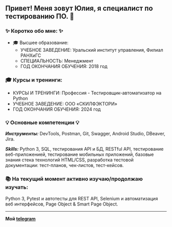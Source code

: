 ## Привет! Меня зовут Юлия, я специалист по тестированию ПО. 👋
### ✨ Коротко обо мне: ✨
* 🎓 Высшее образование:
  - УЧЕБНОЕ ЗАВЕДЕНИЕ:	Уральский институт управления, Филиал РАНХиГС
  - СПЕЦИАЛЬНОСТЬ:	Менеджмент
  - ГОД ОКОНЧАНИЯ ОБУЧЕНИЯ:	2018 год
    
### 🎓 Курсы и тренинги:
  - КУРСЫ И ТРЕНИНГИ: Профессия - Тестировщик-автоматизатор на Python
  - УЧЕБНОЕ ЗАВЕДЕНИЕ:	ООО «СКИЛФЭКТОРИ»
  - ГОД ОКОНЧАНИЯ ОБУЧЕНИЯ:	2024 год
    
### 💡 Основные компетенции 💡
***Инструменты:*** DevTools, Postman, Git, Swagger, Android Studio, DBeaver, Jira.

***Skills:*** Python 3, SQL, тестирования API и БД, RESTful API, тестирование веб-приложенией, тестирование мобильных приложений, базовые знания стека технологий HTML/CSS, разработка тестовой документации: тест-планов, чек-листов, тест-кейсов. 

### :books: На текущий момент активно изучаю/продолжаю изучать:
Python 3, Pytest и автотесты для REST API,  Selenium и автоматизация веб интерфейсов, Page Object & Smart Page Object.
_____________________________________________
**Мой [telegram](https://t.me/julia9210)**
